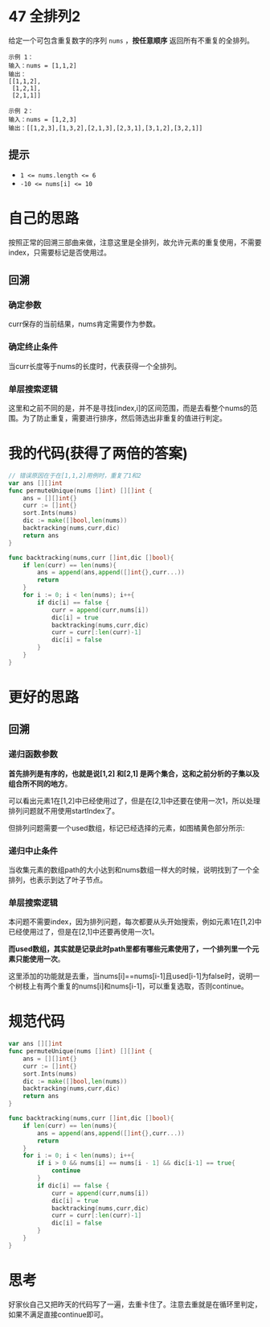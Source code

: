 # 47 全排列2

给定一个可包含重复数字的序列 `nums` ，**按任意顺序** 返回所有不重复的全排列。

```
示例 1：
输入：nums = [1,1,2]
输出：
[[1,1,2],
 [1,2,1],
 [2,1,1]]

示例 2：
输入：nums = [1,2,3]
输出：[[1,2,3],[1,3,2],[2,1,3],[2,3,1],[3,1,2],[3,2,1]]
```

## 提示

- `1 <= nums.length <= 6`
- `-10 <= nums[i] <= 10`

# 自己的思路

按照正常的回溯三部曲来做，注意这里是全排列，故允许元素的重复使用，不需要index，只需要标记是否使用过。

## 回溯

### 确定参数

curr保存的当前结果，nums肯定需要作为参数。

### 确定终止条件

当curr长度等于nums的长度时，代表获得一个全排列。

### 单层搜索逻辑

这里和之前不同的是，并不是寻找[index,i]的区间范围，而是去看整个nums的范围。为了防止重复，需要进行排序，然后筛选出非重复的值进行判定。

# 我的代码(获得了两倍的答案)

```go
// 错误原因在于在[1,1,2]用例时，重复了1和2
var ans [][]int
func permuteUnique(nums []int) [][]int {
    ans = [][]int{}
    curr := []int{}
    sort.Ints(nums)
    dic := make([]bool,len(nums))
    backtracking(nums,curr,dic)
    return ans
}

func backtracking(nums,curr []int,dic []bool){
    if len(curr) == len(nums){
        ans = append(ans,append([]int{},curr...))
        return
    }
    for i := 0; i < len(nums); i++{
        if dic[i] == false {
            curr = append(curr,nums[i])
            dic[i] = true
            backtracking(nums,curr,dic)
            curr = curr[:len(curr)-1]
            dic[i] = false
        }
    }
}
```

# 更好的思路

## 回溯

### 递归函数参数

**首先排列是有序的，也就是说[1,2] 和[2,1] 是两个集合，这和之前分析的子集以及组合所不同的地方**。

可以看出元素1在[1,2]中已经使用过了，但是在[2,1]中还要在使用一次1，所以处理排列问题就不用使用startIndex了。

但排列问题需要一个used数组，标记已经选择的元素，如图橘黄色部分所示:

### 递归中止条件

当收集元素的数组path的大小达到和nums数组一样大的时候，说明找到了一个全排列，也表示到达了叶子节点。

### 单层搜索逻辑

本问题不需要index，因为排列问题，每次都要从头开始搜索，例如元素1在[1,2]中已经使用过了，但是在[2,1]中还要再使用一次1。

**而used数组，其实就是记录此时path里都有哪些元素使用了，一个排列里一个元素只能使用一次**。

这里添加的功能就是去重，当nums[i]==nums[i-1]且used[i-1]为false时，说明一个树枝上有两个重复的nums[i]和nums[i-1]，可以重复选取，否则continue。

# 规范代码

```go
var ans [][]int
func permuteUnique(nums []int) [][]int {
    ans = [][]int{}
    curr := []int{}
    sort.Ints(nums)
    dic := make([]bool,len(nums))
    backtracking(nums,curr,dic)
    return ans
}

func backtracking(nums,curr []int,dic []bool){
    if len(curr) == len(nums){
        ans = append(ans,append([]int{},curr...))
        return
    }
    for i := 0; i < len(nums); i++{
        if i > 0 && nums[i] == nums[i - 1] && dic[i-1] == true{
            continue
        }       
        if dic[i] == false {
            curr = append(curr,nums[i])
            dic[i] = true
            backtracking(nums,curr,dic)
            curr = curr[:len(curr)-1]
            dic[i] = false
        }
    }
}
```

# 思考

好家伙自己又把昨天的代码写了一遍，去重卡住了。注意去重就是在循环里判定，如果不满足直接continue即可。

